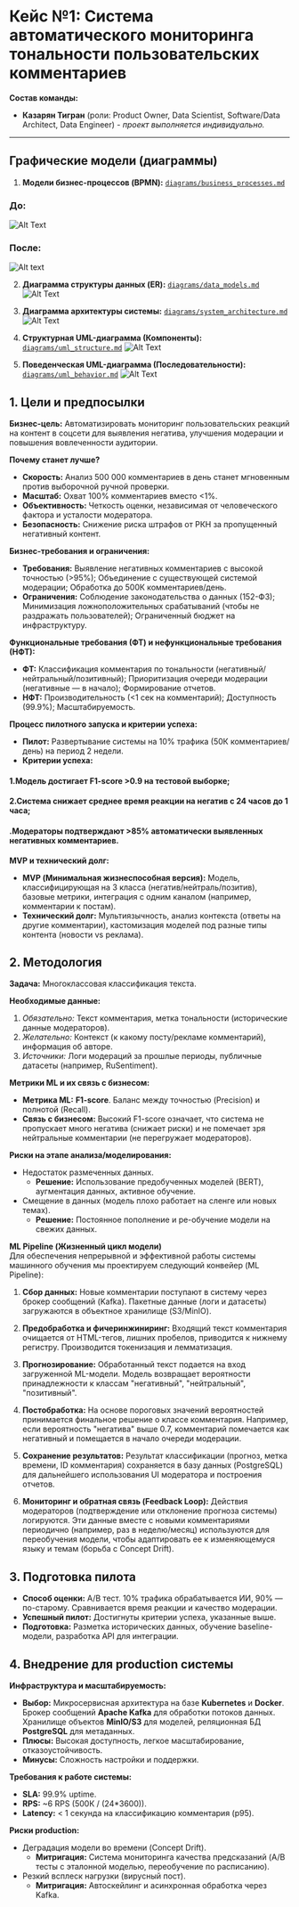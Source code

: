 # Кейс №1: Система автоматического мониторинга тональности пользовательских комментариев

**Состав команды:**

* **Казарян Тигран** (роли: Product Owner, Data Scientist, Software/Data Architect, Data Engineer) *- проект выполняется индивидуально.*

---

## Графические модели (диаграммы)

1. **Модели бизнес-процессов (BPMN):**
[`diagrams/business_processes.md`](diagrams/business_processes.md)

### До:

![Alt Text](images/business_processes1.png)

### После:

![Alt text](images/business_processes.png)

2. **Диаграмма структуры данных (ER):**
[`diagrams/data_models.md`](diagrams/data_models.md)
![Alt Text](images/data_models.png)

3. **Диаграмма архитектуры системы:**
[`diagrams/system_architecture.md`](diagrams/system_architecture.md)
![Alt Text](images/system_architecture.svg)

4. **Структурная UML-диаграмма (Компоненты):**
[`diagrams/uml_structure.md`](diagrams/uml_structure.md)
![Alt Text](images/component.png)

5. **Поведенческая UML-диаграмма (Последовательности):**
[`diagrams/uml_behavior.md`](diagrams/uml_behavior.md)
![Alt Text](images/behavior.png)

## 1. Цели и предпосылки

**Бизнес-цель:** Автоматизировать мониторинг пользовательских реакций на контент в соцсети для выявления негатива, улучшения модерации и повышения вовлеченности аудитории.

**Почему станет лучше?**

* **Скорость:** Анализ 500 000 комментариев в день станет мгновенным против выборочной ручной проверки.
* **Масштаб:** Охват 100% комментариев вместо <1%.
* **Объективность:** Четкость оценки, независимая от человеческого фактора и усталости модератора.
* **Безопасность:** Снижение риска штрафов от РКН за пропущенный негативный контент.

**Бизнес-требования и ограничения:**

* **Требования:** Выявление негативных комментариев с высокой точностью (>95%); Объединение с существующей системой модерации; Обработка до 500К комментариев/день.
* **Ограничения:** Соблюдение законодательства о данных (152-ФЗ); Минимизация ложноположительных срабатываний (чтобы не раздражать пользователей); Ограниченный бюджет на инфраструктуру.

**Функциональные требования (ФТ) и нефункциональные требования (НФТ):**

* **ФТ:** Классификация комментария по тональности (негативный/нейтральный/позитивный); Приоритизация очереди модерации (негативные — в начало); Формирование отчетов.
* **НФТ:** Производительность (<1 сек на комментарий); Доступность (99.9%); Масштабируемость.

**Процесс пилотного запуска и критерии успеха:**

* **Пилот:** Развертывание системы на 10% трафика (50К комментариев/день) на период 2 недели.
* **Критерии успеха:**

#### 1.Модель достигает F1-score >0.9 на тестовой выборке;
#### 2.Система снижает среднее время реакции на негатив с 24 часов до 1 часа;
#### .Модераторы подтверждают >85% автоматически выявленных негативных комментариев.

**MVP и технический долг:**

* **MVP (Минимальная жизнеспособная версия):** Модель, классифицирующая на 3 класса (негатив/нейтраль/позитив), базовые метрики, интеграция с одним каналом (например, комментарии к постам).
* **Технический долг:** Мультиязычность, анализ контекста (ответы на другие комментарии), кастомизация моделей под разные типы контента (новости vs реклама).

## 2. Методология

**Задача:** Многоклассовая классификация текста.

**Необходимые данные:**

1. *Обязательно:* Текст комментария, метка тональности (исторические данные модераторов).
2. *Желательно:* Контекст (к какому посту/рекламе комментарий), информация об авторе.
3. *Источники:* Логи модераций за прошлые периоды, публичные датасеты (например, RuSentiment).

**Метрики ML и их связь с бизнесом:**

* **Метрика ML:** **F1-score**. Баланс между точностью (Precision) и полнотой (Recall).
* **Связь с бизнесом:** Высокий F1-score означает, что система не пропускает много негатива (снижает риски) и не помечает зря нейтральные комментарии (не перегружает модераторов).

**Риски на этапе анализа/моделирования:**

* Недостаток размеченных данных.
  * **Решение:** Использование предобученных моделей (BERT), аугментация данных, активное обучение.
* Смещение в данных (модель плохо работает на сленге или новых темах).
  * **Решение:** Постоянное пополнение и ре-обучение модели на свежих данных.

**ML Pipeline (Жизненный цикл модели)**\
Для обеспечения непрерывной и эффективной работы системы машинного обучения мы проектируем следующий конвейер (ML Pipeline):

1. **Сбор данных:** Новые комментарии поступают в систему через брокер сообщений (Kafka). Пакетные данные (логи и датасеты) загружаются в объектное хранилище (S3/MinIO).

2. **Предобработка и фичеринжиниринг:** Входящий текст комментария очищается от HTML-тегов, лишних пробелов, приводится к нижнему регистру. Производится токенизация и лемматизация.

3. **Прогнозирование:** Обработанный текст подается на вход загруженной ML-модели. Модель возвращает вероятности принадлежности к классам "негативный", "нейтральный", "позитивный".

4. **Постобработка:** На основе пороговых значений вероятностей принимается финальное решение о классе комментария. Например, если вероятность "негатива" выше 0.7, комментарий помечается как негативный и помещается в начало очереди модерации.

5. **Сохранение результатов:** Результат классификации (прогноз, метка времени, ID комментария) сохраняется в базу данных (PostgreSQL) для дальнейшего использования UI модератора и построения отчетов.

6. **Мониторинг и обратная связь (Feedback Loop):** Действия модераторов (подтверждение или отклонение прогноза системы) логируются. Эти данные вместе с новыми комментариями периодично (например, раз в неделю/месяц) используются для переобучения модели, чтобы адаптировать ее к изменяющемуся языку и темам (борьба с Concept Drift).

## 3. Подготовка пилота

* **Способ оценки:** A/B тест. 10% трафика обрабатывается ИИ, 90% — по-старому. Сравнивается время реакции и качество модерации.
* **Успешный пилот:** Достигнуты критерии успеха, указанные выше.
* **Подготовка:** Разметка исторических данных, обучение baseline-модели, разработка API для интеграции.

## 4. Внедрение для production системы

**Инфраструктура и масштабируемость:**

* **Выбор:** Микросервисная архитектура на базе **Kubernetes** и **Docker**. Брокер сообщений **Apache Kafka** для обработки потоков данных. Хранилище объектов **MinIO/S3** для моделей, реляционная БД **PostgreSQL** для метаданных.
* **Плюсы:** Высокая доступность, легкое масштабирование, отказоустойчивость.
* **Минусы:** Сложность настройки и поддержки.

**Требования к работе системы:**

* **SLA:** 99.9% uptime.
* **RPS:** ~6 RPS (500К / (24*3600)).
* **Latency:** < 1 секунда на классификацию комментария (p95).

**Риски production:**

* Деградация модели во времени (Concept Drift).
  * **Митригация:** Система мониторинга качества предсказаний (A/B тесты с эталонной моделью, переобучение по расписанию).
* Резкий всплеск нагрузки (вирусный пост).
  * **Митригация:** Автоскейлинг и асинхронная обработка через Kafka.